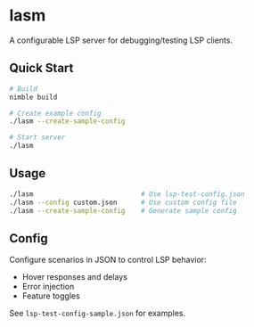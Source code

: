 # lasm

A configurable LSP server for debugging/testing LSP clients.

## Quick Start

```bash
# Build
nimble build

# Create example config
./lasm --create-sample-config

# Start server
./lasm
```

## Usage

```bash
./lasm                           # Use lsp-test-config.json
./lasm --config custom.json      # Use custom config file
./lasm --create-sample-config    # Generate sample config
```

## Config

Configure scenarios in JSON to control LSP behavior:
- Hover responses and delays
- Error injection
- Feature toggles

See `lsp-test-config-sample.json` for examples.
